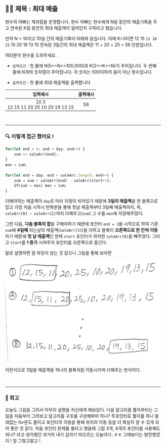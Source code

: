 ## ✍🏻 제목 : 최대 매출
현수의 아빠는 제과점을 운영합니다. 현수 아빠는 현수에게 N일 동안의 매출기록을 주고 연속된 K일 동안의 최대 매출액이 얼마인지 구하라고 했습니다.

만약 N = 10이고 10일 간의 매출기록이 아래와 같습니다. 이때 K=3이면 
12 15 `11 20 25` 10 20 19 13 15
연속된 3일간의 최대 매출액은 11 + 20 + 25 = 56 만원입니다.

여러분이 현수를 도와주세요.


- `입력조건` : 첫 줄에 N(5<=N<=100,000)과 K(2<=K<=N)가 주어집니다.
두 번째 줄에 N개의 숫자열이 주어집니다. 각 숫자는 500이하의 음이 아닌 정수입니다.

- `출력조건` : 첫 줄에 최대 매출액을 출력합니다

|입력예시|출력예시|
|:------:|:----:|
|10 3</br>12 15 11 20 25 10 20 19 13 15|56|


</br>

---

### 🔍 이렇게 접근 했어요 !

```javascript
for(let end = 0; end < day; end++) {
    sum += saleArr[end];
}
max = sum;

for(let end = day; end < saleArr.length; end++) {
    sum = sum + saleArr[end] - saleArr[start++];
    if(sum > max) max = sum;
}
```
더해야하는 매출액이 `day`로 미리 지정이 되어있기 때문에 **3일의 매출액**을 한 블록으로 잡고 가장 처음 시작시 반복문을 통해 첫날 매출액부터 3일째 매출액까지, 즉, `saleArr[0] ~ saleArr[2]`까지 더해주고(`sum`) 그 수를 `max`에 저장해주었다. 

그런 다음, **다음 블록의 합**을 구해야하기 때문에 포인터 `end = 3`을 시작으로 하여 기존 `sum`에 **4일째** 되는날의 매출액(`saleArr[3]`)을 더하고 블록이 **오른쪽으로 한 칸씩 이동**하기 때문에 **첫 날 매출액**인 현재 `start` 포인터가 위치한 `saleArr[0]`을 빼주었다. 그리고 `start`를 **1 증가** 시켜주어 포인터를 오른쪽으로 옮긴다. 

말로 설명하면 잘 와닿지 않는 것 같으니 그림을 통해 보자면

![](2023-06-08-17-46-36.png)

이런식으로 3일을 매출액을 하나의 블록처럼 이동시키며 더해주는 방식이다.

</br>

---

### 🐾 회고
오늘도 그림을 그려서 마무리 설명을 자신에게 해보았다. 다음 알고리즘 풀이부터는 그림을 처음부터 그려보고 알고리즘 구조를 구상해봐야 하나? 투포인터로 풀이를 하니 쓸데없는 for문도 줄이고 포인터의 이동을 통해 위치의 이동 등을 더 확실히 알 수 있게 되어 좋은 것 같다. 처음 포인터 문제를 풀라고 했을때 그럼 3개, 4개의 포인터를 사용해도 되나? 라고 생각했던 과거의 내가 갑자기 떠오르는 오늘이다..ㅎㅎ 그때보다는 발전했겠지 ! 암 그렇고말고 !